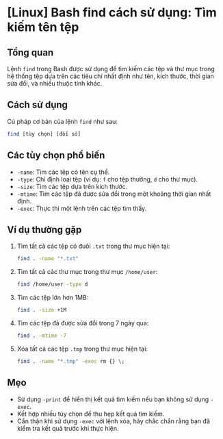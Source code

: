 # [Linux] Bash find cách sử dụng: Tìm kiếm tên tệp

## Tổng quan
Lệnh `find` trong Bash được sử dụng để tìm kiếm các tệp và thư mục trong hệ thống tệp dựa trên các tiêu chí nhất định như tên, kích thước, thời gian sửa đổi, và nhiều thuộc tính khác.

## Cách sử dụng
Cú pháp cơ bản của lệnh `find` như sau:
```bash
find [tùy chọn] [đối số]
```

## Các tùy chọn phổ biến
- `-name`: Tìm các tệp có tên cụ thể.
- `-type`: Chỉ định loại tệp (ví dụ: `f` cho tệp thường, `d` cho thư mục).
- `-size`: Tìm các tệp dựa trên kích thước.
- `-mtime`: Tìm các tệp đã được sửa đổi trong một khoảng thời gian nhất định.
- `-exec`: Thực thi một lệnh trên các tệp tìm thấy.

## Ví dụ thường gặp
1. Tìm tất cả các tệp có đuôi `.txt` trong thư mục hiện tại:
   ```bash
   find . -name "*.txt"
   ```

2. Tìm tất cả các thư mục trong thư mục `/home/user`:
   ```bash
   find /home/user -type d
   ```

3. Tìm các tệp lớn hơn 1MB:
   ```bash
   find . -size +1M
   ```

4. Tìm các tệp đã được sửa đổi trong 7 ngày qua:
   ```bash
   find . -mtime -7
   ```

5. Xóa tất cả các tệp `.tmp` trong thư mục hiện tại:
   ```bash
   find . -name "*.tmp" -exec rm {} \;
   ```

## Mẹo
- Sử dụng `-print` để hiển thị kết quả tìm kiếm nếu bạn không sử dụng `-exec`.
- Kết hợp nhiều tùy chọn để thu hẹp kết quả tìm kiếm.
- Cẩn thận khi sử dụng `-exec` với lệnh xóa, hãy chắc chắn rằng bạn đã kiểm tra kết quả trước khi thực hiện.